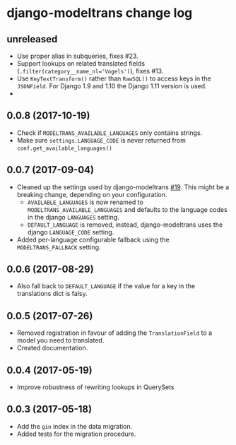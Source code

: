 # django-modeltrans change log

## unreleased
 - Use proper alias in subqueries, fixes #23.
 - Support lookups on related translated fields (`.filter(category__name_nl='Vogels')`), fixes #13.
 - Use `KeyTextTransform()` rather than `RawSQL()` to access keys in the `JSONField`. For Django 1.9 and 1.10 the Django 1.11 version is used.
 - 

## 0.0.8 (2017-10-19)
 - Check if `MODELTRANS_AVAILABLE_LANGUAGES` only contains strings.
 - Make sure `settings.LANGUAGE_CODE` is never returned from `conf.get_available_languages()`

## 0.0.7 (2017-09-04)
 - Cleaned up the settings used by django-modeltrans [#19](https://github.com/zostera/django-modeltrans/pull/19).
   This might be a breaking change, depending on your configuration.
    * `AVAILABLE_LANGUAGES` is now renamed to `MODELTRANS_AVAILABLE_LANGUAGES` and defaults to the language codes in the
      django `LANGUAGES` setting.
    * `DEFAULT_LANGUAGE` is removed, instead, django-modeltrans uses the django `LANGUAGE_CODE` setting.
 - Added per-language configurable fallback using the `MODELTRANS_FALLBACK` setting.

## 0.0.6 (2017-08-29)
 - Also fall back to `DEFAULT_LANGUAGE` if the value for a key in the translations dict is falsy.

## 0.0.5 (2017-07-26)
 - Removed registration in favour of adding the `TranslationField` to a model you need to translated.
 - Created documentation.

## 0.0.4 (2017-05-19)
 - Improve robustness of rewriting lookups in QuerySets

## 0.0.3 (2017-05-18)
 - Add the `gin` index in the data migration.
 - Added tests for the migration procedure.
